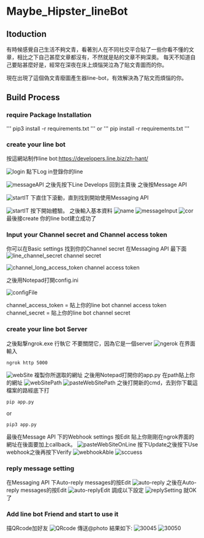 # Maybe_Hipster_lineBot

## Itoduction
有時候感覺自己生活不夠文青，看著別人在不同社交平合貼了一些你看不懂的文章，相比之下自己甚麼文章都沒有，不然就是貼的文章不夠深奧。
每天不知道自己要貼甚麼好是，經常在深夜在床上煩惱哭泣為了貼文青圖而的你。

現在出現了這個偽文青廢圖產生器line-bot，有效解決為了貼文而煩惱的你。

## Build Process
### require Package Installation
'''
pip3 install -r requirements.txt
'''
or
'''
pip install -r requirements.txt
'''
### create your line bot

按這網站制作line bot:https://developers.line.biz/zh-hant/

![login](https://user-images.githubusercontent.com/72925954/122883848-28d86400-d370-11eb-8f1f-261f933f8108.PNG)
點下Log in登錄你的line

![messageAPI](https://user-images.githubusercontent.com/72925954/122884059-56251200-d370-11eb-9843-5fad7287e3cf.PNG)
之後先按下Line Develops 回到主頁後
之後按Message API

![startIT](https://user-images.githubusercontent.com/72925954/122884199-7bb21b80-d370-11eb-8a3d-c809b39ade4a.PNG)
下直住下滾動，直到找到開始使用Messaging API 

![startIT](https://user-images.githubusercontent.com/72925954/122885450-ad77b200-d371-11eb-9d4b-39cb59ddda5e.PNG)
按下開始體驗。
之後輸入基本資料
![name](https://user-images.githubusercontent.com/72925954/122885502-b9637400-d371-11eb-99fb-3c977650101e.PNG)
![messageInput](https://user-images.githubusercontent.com/72925954/122885510-bb2d3780-d371-11eb-9e44-c64ce506b464.PNG)
![cor](https://user-images.githubusercontent.com/72925954/122885577-c97b5380-d371-11eb-9de7-088a5caf1fe3.PNG)
最後接create
你的line bot建立成功了
### Input your Channel secret and Channel access token
你可以在Basic settings 找到你的Channel secret
在Messaging API 最下面
![line_channel_secret](https://user-images.githubusercontent.com/72925954/122888144-25df7280-d374-11eb-818f-09a470f7341d.PNG)
channel secret

![channel_long_access_token](https://user-images.githubusercontent.com/72925954/122888156-27a93600-d374-11eb-965e-7f3284db2982.PNG)
channel access token

之後用Notepad打開config.ini

![configFile](https://user-images.githubusercontent.com/72925954/122888607-97b7bc00-d374-11eb-8476-98506ae1d84d.PNG)

channel_access_token = 貼上你的line bot channel access token
channel_secret = 貼上你的line bot channel secret
### create your line bot Server
之後點撃ngrok.exe 行執它
不要關閉它，因為它是一個server
![ngerok](https://user-images.githubusercontent.com/72925954/122889799-b1a5ce80-d375-11eb-877f-ea24370c3f4f.PNG)
在界面輸入
```
ngrok http 5000
```

![webSite](https://user-images.githubusercontent.com/72925954/122890205-0d705780-d376-11eb-81bb-b48e15c3f317.PNG)
複製你所選取的網址
之後用Notepad打開你的app.py
在path貼上你的網址
![webSitePath](https://user-images.githubusercontent.com/72925954/122890757-8ec7ea00-d376-11eb-9dba-daa125bc2c04.PNG)
![pasteWebSitePath](https://user-images.githubusercontent.com/72925954/122890777-925b7100-d376-11eb-9441-11eb9daf2bcc.PNG)
之後打開新的cmd，去到你下載這檔案的路經底下打
```
pip app.py
```
or
```
pip3 app.py
```
最後在Message API 下的Webhook settings 按Edit
貼上你剛剛在ngrok界面的網址在後面要加上callback。
![pasteWebSiteOnLine](https://user-images.githubusercontent.com/72925954/122891942-8623e380-d377-11eb-8ffc-5864ca8db309.PNG)
按下Update之後按下Use webhook之後再按下Verify
![webhookAble](https://user-images.githubusercontent.com/72925954/122892652-27ab3500-d378-11eb-9169-fff479638931.PNG)
![sccuess](https://user-images.githubusercontent.com/72925954/122892760-40b3e600-d378-11eb-9e49-d235cc7bf741.PNG)



### reply message setting
在Messaging API 下Auto-reply messages的按Edit
![auto-reply](https://user-images.githubusercontent.com/72925954/122893337-d3ed1b80-d378-11eb-9d59-0360d83cca4b.PNG)
之後在Auto-reply messages的按Edit
![auto-replyEdit](https://user-images.githubusercontent.com/72925954/122893507-fa12bb80-d378-11eb-979f-e250ec281c2f.PNG)
調成以下設定
![replySetting](https://user-images.githubusercontent.com/72925954/122893707-26c6d300-d379-11eb-9586-344640f82b92.PNG)
就OK了

### Add line bot Friend and start to use it
描QRcode加好友
![QRcode](https://user-images.githubusercontent.com/72925954/122892835-53c6b600-d378-11eb-8c93-c58cb1a70cd7.PNG)
傳送@photo
結果如下:
![30045](https://user-images.githubusercontent.com/72925954/122894204-9210a500-d379-11eb-9e95-c4b4044c671b.jpg)
![30050](https://user-images.githubusercontent.com/72925954/122894214-9341d200-d379-11eb-8391-dba2aeb4f6a6.jpg)



